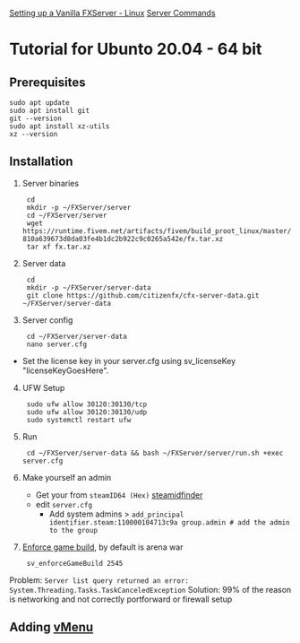 [Setting up a Vanilla FXServer - Linux](https://docs.fivem.net/docs/server-manual/setting-up-a-server-vanilla/#linux)
[Server Commands](https://docs.fivem.net/docs/server-manual/server-commands/)

# Tutorial for Ubunto 20.04 - 64 bit

## Prerequisites

    sudo apt update
    sudo apt install git
    git --version
    sudo apt install xz-utils
    xz --version

## Installation
1. Server binaries

        cd
        mkdir -p ~/FXServer/server
        cd ~/FXServer/server
        wget https://runtime.fivem.net/artifacts/fivem/build_proot_linux/master/5402-810a639673d8da03fe4b1dc2b922c9c0265a542e/fx.tar.xz
        tar xf fx.tar.xz

2. Server data

        cd
        mkdir -p ~/FXServer/server-data
        git clone https://github.com/citizenfx/cfx-server-data.git ~/FXServer/server-data
        
3. Server config

        cd ~/FXServer/server-data
        nano server.cfg

- Set the license key in your server.cfg using sv_licenseKey "licenseKeyGoesHere".

4. UFW Setup

        sudo ufw allow 30120:30130/tcp
        sudo ufw allow 30120:30130/udp
        sudo systemctl restart ufw

5. Run 

        cd ~/FXServer/server-data && bash ~/FXServer/server/run.sh +exec server.cfg

6. Make yourself an admin

    - Get your from `steamID64 (Hex)` [steamidfinder](https://www.steamidfinder.com/)
    - edit `server.cfg`
        - Add system admins > `add_principal identifier.steam:110000104713c9a group.admin # add the admin to the group`

7. [Enforce game build](https://docs.fivem.net/docs/server-manual/server-commands/#sv_enforcegamebuild-build), by default is arena war

        sv_enforceGameBuild 2545


Problem: `Server list query returned an error: System.Threading.Tasks.TaskCanceledException`
Solution: 99% of the reason is networking and not correctly portforward or firewall setup

## Adding [vMenu](https://docs.vespura.com/vmenu/installation/)


